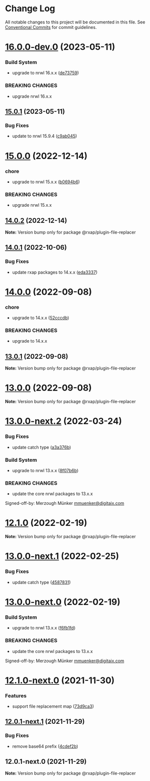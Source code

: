 # Change Log

All notable changes to this project will be documented in this file.
See [Conventional Commits](https://conventionalcommits.org) for commit guidelines.

# [16.0.0-dev.0](https://gitlab.com/rxap/schematics/compare/@rxap/plugin-file-replacer@15.0.1...@rxap/plugin-file-replacer@16.0.0-dev.0) (2023-05-11)


### Build System

* upgrade to nrwl 16.x.x ([de73759](https://gitlab.com/rxap/schematics/commit/de737599e984ce6e0dd19776ffbd04ab2c4085f3))


### BREAKING CHANGES

* upgrade nrwl 16.x.x





## [15.0.1](https://gitlab.com/rxap/schematics/compare/@rxap/plugin-file-replacer@15.0.0...@rxap/plugin-file-replacer@15.0.1) (2023-05-11)


### Bug Fixes

* update to nrwl 15.9.4 ([c9ab045](https://gitlab.com/rxap/schematics/commit/c9ab0454484162e633b789a6274d77793179df23))





# [15.0.0](https://gitlab.com/rxap/schematics/compare/@rxap/plugin-file-replacer@14.0.2...@rxap/plugin-file-replacer@15.0.0) (2022-12-14)


### chore

* upgrade to nrwl 15.x.x ([b0694b6](https://gitlab.com/rxap/schematics/commit/b0694b6550730b80fb7356f6c225787fda1ff6be))


### BREAKING CHANGES

* upgrade nrwl 15.x.x





## [14.0.2](https://gitlab.com/rxap/schematics/compare/@rxap/plugin-file-replacer@14.0.1...@rxap/plugin-file-replacer@14.0.2) (2022-12-14)

**Note:** Version bump only for package @rxap/plugin-file-replacer





## [14.0.1](https://gitlab.com/rxap/schematics/compare/@rxap/plugin-file-replacer@14.0.0...@rxap/plugin-file-replacer@14.0.1) (2022-10-06)


### Bug Fixes

* update rxap packages to 14.x.x ([eda3337](https://gitlab.com/rxap/schematics/commit/eda3337af2c477126a3d83715cdc7a955c239cb6))





# [14.0.0](https://gitlab.com/rxap/schematics/compare/@rxap/plugin-file-replacer@13.0.1...@rxap/plugin-file-replacer@14.0.0) (2022-09-08)


### chore

* upgrade to 14.x.x ([52cccdb](https://gitlab.com/rxap/schematics/commit/52cccdb066599a3c333117107a06169e5d42c604))


### BREAKING CHANGES

* upgrade to 14.x.x





## [13.0.1](https://gitlab.com/rxap/schematics/compare/@rxap/plugin-file-replacer@13.0.0...@rxap/plugin-file-replacer@13.0.1) (2022-09-08)

**Note:** Version bump only for package @rxap/plugin-file-replacer





# [13.0.0](https://gitlab.com/rxap/schematics/compare/@rxap/plugin-file-replacer@13.0.0-next.2...@rxap/plugin-file-replacer@13.0.0) (2022-09-08)

**Note:** Version bump only for package @rxap/plugin-file-replacer





# [13.0.0-next.2](https://gitlab.com/rxap/schematics/compare/@rxap/plugin-file-replacer@12.1.0...@rxap/plugin-file-replacer@13.0.0-next.2) (2022-03-24)


### Bug Fixes

* update catch type ([a3a376b](https://gitlab.com/rxap/schematics/commit/a3a376be772f10889a1f7e1afdf18895ce070d9e))


### Build System

* upgrade to nrwl 13.x.x ([8f07b6b](https://gitlab.com/rxap/schematics/commit/8f07b6b82fb82e8b70fbc82bd91a08d69cc52692))


### BREAKING CHANGES

* update the core nrwl packages to 13.x.x

Signed-off-by: Merzough Münker <mmuenker@digitaix.com>





# [12.1.0](https://gitlab.com/rxap/schematics/compare/@rxap/plugin-file-replacer@12.1.0-next.0...@rxap/plugin-file-replacer@12.1.0) (2022-02-19)

**Note:** Version bump only for package @rxap/plugin-file-replacer





# [13.0.0-next.1](https://gitlab.com/rxap/schematics/compare/@rxap/plugin-file-replacer@13.0.0-next.0...@rxap/plugin-file-replacer@13.0.0-next.1) (2022-02-25)


### Bug Fixes

* update catch type ([4587831](https://gitlab.com/rxap/schematics/commit/45878319c926061dc8995c568278c4ae7a903feb))





# [13.0.0-next.0](https://gitlab.com/rxap/schematics/compare/@rxap/plugin-file-replacer@12.1.0-next.0...@rxap/plugin-file-replacer@13.0.0-next.0) (2022-02-19)


### Build System

* upgrade to nrwl 13.x.x ([f6fb1fd](https://gitlab.com/rxap/schematics/commit/f6fb1fde34006136be4dadd72795d2d43207072a))


### BREAKING CHANGES

* update the core nrwl packages to 13.x.x

Signed-off-by: Merzough Münker <mmuenker@digitaix.com>





# [12.1.0-next.0](https://gitlab.com/rxap/schematics/compare/@rxap/plugin-file-replacer@12.0.1-next.1...@rxap/plugin-file-replacer@12.1.0-next.0) (2021-11-30)


### Features

* support file replacement map ([73d9ca3](https://gitlab.com/rxap/schematics/commit/73d9ca362964639070f1fa1fa1c84cc2ded256bb))





## [12.0.1-next.1](https://gitlab.com/rxap/schematics/compare/@rxap/plugin-file-replacer@12.0.1-next.0...@rxap/plugin-file-replacer@12.0.1-next.1) (2021-11-29)


### Bug Fixes

* remove base64 prefix ([4cdef2b](https://gitlab.com/rxap/schematics/commit/4cdef2b22f550078749dc9b1cf584ac8a55dde19))





## 12.0.1-next.0 (2021-11-29)

**Note:** Version bump only for package @rxap/plugin-file-replacer
